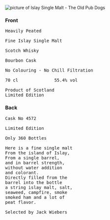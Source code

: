![picture of Islay Single Malt - The Old Pub Dogs](/images/oldpubdogs.png)

<h3>Front</h3>

<pre>
Heavily Peated

Fine Islay Single Malt

Scotch Whisky

Bourbon Cask

No Colouring - No Chill Filtration

70 cl              55.4% vol

Product of Scotland
Limited Edition
</pre>

<h3>Back</h3>

<pre>
Cask No 4572

Limited Edition

Only 360 Bottles

Here is a fine single malt
From the island of Islay,
From a single barrel,
and in barrel strength,
without water addition
and colorant.
Directly filled from the
barrel into the bottle
a string islay malt, salt,
seaweed, campfire, smoke
smoked ham and a lot of
peat flavor.

Selected by Jack Wiebers
</pre>
